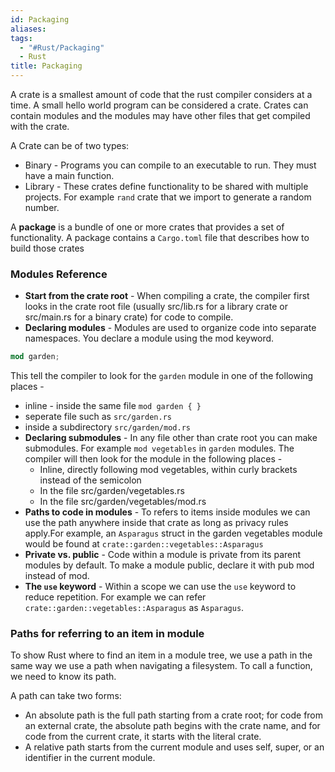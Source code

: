 ```yaml
---
id: Packaging
aliases: 
tags:
  - "#Rust/Packaging"
  - Rust
title: Packaging
---
```


A crate is a smallest amount of code that the rust compiler considers at a time. A small hello world program can be considered a crate. Crates can contain modules and the modules may have other files that get compiled with the crate.

A Crate can be of two types:
- Binary - Programs you can compile to an executable to run. They must have a main function.
- Library - These crates define functionality to be shared with multiple projects. For example `rand` crate that we import to generate a random number.

A **package** is a bundle of one or more crates that provides a set of functionality. A package contains a `Cargo.toml` file that describes how to build those crates

### Modules Reference
- **Start from the crate root** - When compiling a crate, the compiler first looks in the crate root file (usually src/lib.rs for a library crate or src/main.rs for a binary crate) for code to compile.
- **Declaring modules** - Modules are used to organize code into separate namespaces. You declare a module using the mod keyword.
```rust
mod garden;
```
This tell the compiler to look for the `garden` module in one of the following places - 
  - inline - inside the same file `mod garden { }`
  - seperate file such as `src/garden.rs`
  - inside a subdirectory `src/garden/mod.rs`
- **Declaring submodules** - In any file other than crate root you can make submodules. For example `mod vegetables` in `garden` modules. The compiler will then look for the module in the following places - 
  - Inline, directly following mod vegetables, within curly brackets instead of the semicolon
  - In the file src/garden/vegetables.rs
  - In the file src/garden/vegetables/mod.rs
- **Paths to code in modules** - To refers to items inside modules we can use the path anywhere inside that crate as long as privacy rules apply.For example, an `Asparagus` struct in the garden vegetables module would be found at `crate::garden::vegetables::Asparagus`
- **Private vs. public** - Code within a module is private from its parent modules by default. To make a module public, declare it with pub mod instead of mod.
- **The `use` keyword** - Within a scope we can use the `use` keyword to reduce repetition. For example we can refer `crate::garden::vegetables::Asparagus` as `Asparagus`.

### Paths for referring to an item in module
To show Rust where to find an item in a module tree, we use a path in the same way we use a path when navigating a filesystem. To call a function, we need to know its path.

A path can take two forms:
- An absolute path is the full path starting from a crate root; for code from an external crate, the absolute path begins with the crate name, and for code from the current crate, it starts with the literal crate.
- A relative path starts from the current module and uses self, super, or an identifier in the current module.

